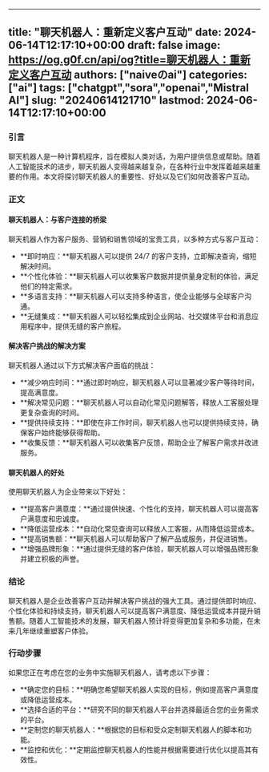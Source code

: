
---
title: "聊天机器人：重新定义客户互动"
date: 2024-06-14T12:17:10+00:00
draft: false
image: https://og.g0f.cn/api/og?title=聊天机器人：重新定义客户互动
authors: ["naiveのai"]
categories: ["ai"]
tags: ["chatgpt","sora","openai","Mistral AI"]
slug: "20240614121710"
lastmod: 2024-06-14T12:17:10+00:00
---
### 引言

聊天机器人是一种计算机程序，旨在模拟人类对话，为用户提供信息或帮助。随着人工智能技术的进步，聊天机器人变得越来越复杂，在各种行业中发挥着越来越重要的作用。本文将探讨聊天机器人的重要性、好处以及它们如何改善客户互动。

### 正文

#### 聊天机器人：与客户连接的桥梁

聊天机器人作为客户服务、营销和销售领域的宝贵工具，以多种方式与客户互动：

- **即时响应：**聊天机器人可以提供 24/7 的客户支持，立即解决查询，缩短解决时间。
- **个性化体验：**聊天机器人可以收集客户数据并提供量身定制的体验，满足他们的特定需求。
- **多语言支持：**聊天机器人可以支持多种语言，使企业能够与全球客户沟通。
- **无缝集成：**聊天机器人可以轻松集成到企业网站、社交媒体平台和消息应用程序中，提供无缝的客户旅程。

#### 解决客户挑战的解决方案

聊天机器人通过以下方式解决客户面临的挑战：

- **减少响应时间：**通过即时响应，聊天机器人可以显著减少客户等待时间，提高满意度。
- **解决常见问题：**聊天机器人可以自动化常见问题解答，释放人工客服处理更复杂查询的时间。
- **提供持续支持：**即使在非工作时间，聊天机器人也可以提供持续支持，确保客户始终能够获得帮助。
- **收集反馈：**聊天机器人可以收集客户反馈，帮助企业了解客户需求并改进服务。

#### 聊天机器人的好处

使用聊天机器人为企业带来以下好处：

- **提高客户满意度：**通过提供快速、个性化的支持，聊天机器人可以提高客户满意度和忠诚度。
- **降低运营成本：**自动化常见查询可以释放人工客服，从而降低运营成本。
- **提高销售额：**聊天机器人可以帮助客户了解产品或服务，并促进销售。
- **增强品牌形象：**通过提供无缝的客户体验，聊天机器人可以增强品牌形象并建立积极的声誉。

### 结论

聊天机器人是企业改善客户互动并解决客户挑战的强大工具。通过提供即时响应、个性化体验和持续支持，聊天机器人可以提高客户满意度、降低运营成本并提升销售额。随着人工智能技术的发展，聊天机器人预计将变得更加复杂和多功能，在未来几年继续重塑客户体验。

### 行动步骤

如果您正在考虑在您的业务中实施聊天机器人，请考虑以下步骤：

- **确定您的目标：**明确您希望聊天机器人实现的目标，例如提高客户满意度或降低运营成本。
- **选择合适的平台：**研究不同的聊天机器人平台并选择最适合您的业务需求的平台。
- **定制您的聊天机器人：**根据您的目标和受众定制聊天机器人的脚本和功能。
- **监控和优化：**定期监控聊天机器人的性能并根据需要进行优化以提高其有效性。